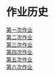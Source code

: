 <!DOCTYPE html>
<html lang="en">

<head>
    <meta charset="UTF-8">
    <meta name="viewport" content="width=, initial-scale=1.0">
    <title>Document</title>
</head>

<body>
    <h1>作业历史</h1>
    <div>
        <a href="20213649-20230905.txt">第一次作业</a>
    </div>
    <div>
        <a href="20213649-20230912.html">第二次作业</a>
    </div>
    <div>
        <a href="20213649-20230917.html">第三次作业</a>
    </div>
    <div>
        <a href="20213649-20230924.html">第四次作业</a>
    </div>
    <div>
        <a href="20213649-20231010.html">第五次作业</a>
    </div>
     <div>
        <a href="20213649-20231017.html">第六次作业</a>
    </div>
</body>

</html>
